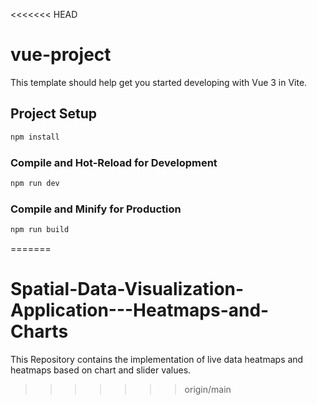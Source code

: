 <<<<<<< HEAD
# vue-project

This template should help get you started developing with Vue 3 in Vite.

## Project Setup

```sh
npm install
```

### Compile and Hot-Reload for Development

```sh
npm run dev
```

### Compile and Minify for Production

```sh
npm run build
```
=======
# Spatial-Data-Visualization-Application---Heatmaps-and-Charts
This Repository contains the implementation of live data heatmaps and heatmaps based on chart and slider values.
>>>>>>> origin/main
